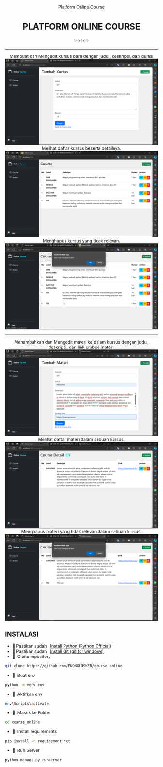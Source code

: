 <div class="" align="center">
    <p>Platform Online Course</p>
    <h1>PLATFORM ONLINE COURSE</h1>
    <span>✨⭐⭐⭐✨</span>
    <hr>
    <span>Membuat dan Mengedit kursus baru dengan judul, deskripsi, dan durasi</span>
    <img src="course_online/01TAMBAH KURSUS.png"/>
    <span>Melihat daftar kursus beserta detailnya.</span>
    <img src="course_online/02MELIHAT KURSUS.png"/>
    <span>Menghapus kursus yang tidak relevan.</span>
    <img src="course_online/03 MENGHAPUS KURSUS.png"/>
    <hr>
    <span>Menambahkan dan Mengedit materi ke dalam kursus dengan judul, deskripsi, dan link embed materi.</span>
    <img src="course_online/04TAMBAH MATERI.png"/>
    <span>Melihat daftar materi dalam sebuah kursus.</span>
    <img src="course_online/05MELIHAT MATERI.png"/>
    <span>Menghapus materi yang tidak relevan dalam sebuah kursus.</span>
    <img src="course_online/06 MENGHAPUS MATERI.png"/>
    <br>
</div>

## INSTALASI
- 📍 Pastikan sudah &nbsp;&nbsp;[Install Python (Python Official)](https://www.python.org/)
- 📍 Pastikan sudah &nbsp;&nbsp;[Install Git (git for windows)](https://git-scm.com/downloads)
- 📗&nbsp;&nbsp;Clone repository

```bash
git clone https://github.com/ENONGLOSKER/course_online
```
- 📁&nbsp;&nbsp;Buat env
```bash
python -m venv env
```
- 📁&nbsp;&nbsp;Aktifkan env
```bash
env\Scripts\activate
```
- 📁&nbsp;&nbsp;Masuk ke Folder
```bash
cd course_online
```
- 📁&nbsp;&nbsp;Install requirements
```bash
pip install -r requirement.txt
```
- 📁&nbsp;&nbsp;Run Server
```bash
python manage.py runserver
```
